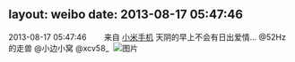 layout: weibo
date: 2013-08-17 05:47:46
---
<meta name="referrer" content="no-referrer" />

2013-08-17 05:47:46  &nbsp;&nbsp;&nbsp;&nbsp;&nbsp;&nbsp; 来自 <a href="http://app.weibo.com/t/feed/22zMnn" rel="nofollow">小米手机</a>
天阴的早上不会有日出爱情… @52Hz的走兽 @小边小窝 @xcv58_ ​​​
![图片](https://ww3.sinaimg.cn/large/6d2a6003jw1e7p7yga4gij20qo0f074n.jpg)
